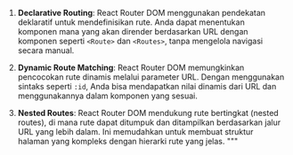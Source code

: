 1. **Declarative Routing**:
   React Router DOM menggunakan pendekatan deklaratif untuk mendefinisikan rute. Anda dapat menentukan komponen mana yang akan dirender berdasarkan URL dengan komponen seperti `<Route>` dan `<Routes>`, tanpa mengelola navigasi secara manual.

2. **Dynamic Route Matching**:
   React Router DOM memungkinkan pencocokan rute dinamis melalui parameter URL. Dengan menggunakan sintaks seperti `:id`, Anda bisa mendapatkan nilai dinamis dari URL dan menggunakannya dalam komponen yang sesuai.

3. **Nested Routes**:
   React Router DOM mendukung rute bertingkat (nested routes), di mana rute dapat ditumpuk dan ditampilkan berdasarkan jalur URL yang lebih dalam. Ini memudahkan untuk membuat struktur halaman yang kompleks dengan hierarki rute yang jelas.
   """
